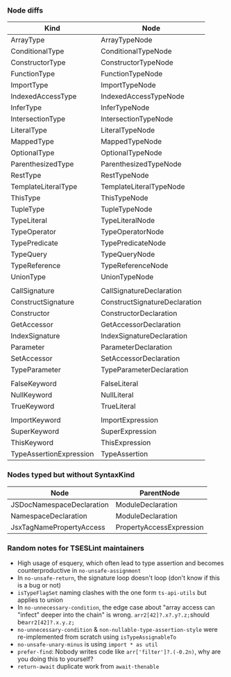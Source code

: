 ### Node diffs

| Kind                    | Node                          |
| ----------------------- | ----------------------------- |
| ArrayType               | ArrayTypeNode                 |
| ConditionalType         | ConditionalTypeNode           |
| ConstructorType         | ConstructorTypeNode           |
| FunctionType            | FunctionTypeNode              |
| ImportType              | ImportTypeNode                |
| IndexedAccessType       | IndexedAccessTypeNode         |
| InferType               | InferTypeNode                 |
| IntersectionType        | IntersectionTypeNode          |
| LiteralType             | LiteralTypeNode               |
| MappedType              | MappedTypeNode                |
| OptionalType            | OptionalTypeNode              |
| ParenthesizedType       | ParenthesizedTypeNode         |
| RestType                | RestTypeNode                  |
| TemplateLiteralType     | TemplateLiteralTypeNode       |
| ThisType                | ThisTypeNode                  |
| TupleType               | TupleTypeNode                 |
| TypeLiteral             | TypeLiteralNode               |
| TypeOperator            | TypeOperatorNode              |
| TypePredicate           | TypePredicateNode             |
| TypeQuery               | TypeQueryNode                 |
| TypeReference           | TypeReferenceNode             |
| UnionType               | UnionTypeNode                 |
|                         |                               |
| CallSignature           | CallSignatureDeclaration      |
| ConstructSignature      | ConstructSignatureDeclaration |
| Constructor             | ConstructorDeclaration        |
| GetAccessor             | GetAccessorDeclaration        |
| IndexSignature          | IndexSignatureDeclaration     |
| Parameter               | ParameterDeclaration          |
| SetAccessor             | SetAccessorDeclaration        |
| TypeParameter           | TypeParameterDeclaration      |
|                         |                               |
| FalseKeyword            | FalseLiteral                  |
| NullKeyword             | NullLiteral                   |
| TrueKeyword             | TrueLiteral                   |
|                         |                               |
| ImportKeyword           | ImportExpression              |
| SuperKeyword            | SuperExpression               |
| ThisKeyword             | ThisExpression                |
| TypeAssertionExpression | TypeAssertion                 |

### Nodes typed but without SyntaxKind

| Node                      | ParentNode               |
| ------------------------- | ------------------------ |
| JSDocNamespaceDeclaration | ModuleDeclaration        |
| NamespaceDeclaration      | ModuleDeclaration        |
| JsxTagNamePropertyAccess  | PropertyAccessExpression |

### Random notes for TSESLint maintainers

- High usage of esquery, which often lead to type assertion and becomes counterproductive in `no-unsafe-assignment`
- In `no-unsafe-return`, the signature loop doesn't loop (don't know if this is a bug or not)
- `isTypeFlagSet` naming clashes with the one form `ts-api-utils` but applies to union
- In `no-unnecessary-condition`, the edge case about "array access can "infect" deeper into the chain" is wrong. `arr2[42]?.x?.y?.z;`should be`arr2[42]?.x.y.z;`
- `no-unnecessary-condition` & `non-nullable-type-assertion-style` were re-implemented from scratch using `isTypeAssignableTo`
- `no-unsafe-unary-minus` is using `import * as util`
- `prefer-find`: Nobody writes code like `arr['filter']?.(-0.2n)`, why are you doing this to yourself?
- `return-await` duplicate work from `await-thenable`
